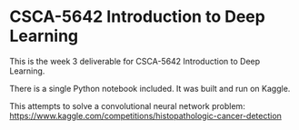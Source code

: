 # CSCA-5642 Introduction to Deep Learning

This is the week 3 deliverable for CSCA-5642 Introduction to Deep Learning.

There is a single Python notebook included. It was built and run on Kaggle.

This attempts to solve a convolutional neural network problem: https://www.kaggle.com/competitions/histopathologic-cancer-detection
